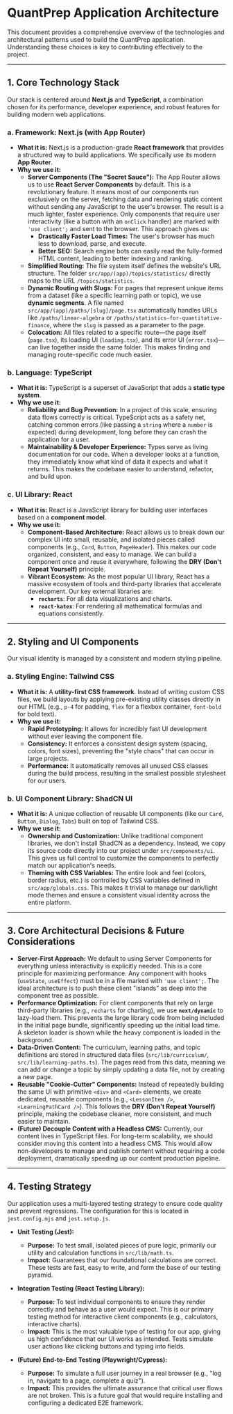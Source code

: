 # QuantPrep Application Architecture

This document provides a comprehensive overview of the technologies and architectural patterns used to build the QuantPrep application. Understanding these choices is key to contributing effectively to the project.

---

## 1. Core Technology Stack

Our stack is centered around **Next.js** and **TypeScript**, a combination chosen for its performance, developer experience, and robust features for building modern web applications.

### a. Framework: Next.js (with App Router)

- **What it is:** Next.js is a production-grade **React framework** that provides a structured way to build applications. We specifically use its modern **App Router**.
- **Why we use it:**
    - **Server Components (The "Secret Sauce"):** The App Router allows us to use **React Server Components** by default. This is a revolutionary feature. It means most of our components run exclusively on the server, fetching data and rendering static content without sending any JavaScript to the user's browser. The result is a much lighter, faster experience. Only components that require user interactivity (like a button with an `onClick` handler) are marked with `'use client';` and sent to the browser. This approach gives us:
        - **Drastically Faster Load Times:** The user's browser has much less to download, parse, and execute.
        - **Better SEO:** Search engine bots can easily read the fully-formed HTML content, leading to better indexing and ranking.
    - **Simplified Routing:** The file system itself defines the website's URL structure. The folder `src/app/(app)/topics/statistics/` directly maps to the URL `/topics/statistics`.
    - **Dynamic Routing with Slugs:** For pages that represent unique items from a dataset (like a specific learning path or topic), we use **dynamic segments**. A file named `src/app/(app)/paths/[slug]/page.tsx` automatically handles URLs like `/paths/linear-algebra` or `/paths/statistics-for-quantitative-finance`, where the `slug` is passed as a parameter to the page.
    - **Colocation:** All files related to a specific route—the page itself (`page.tsx`), its loading UI (`loading.tsx`), and its error UI (`error.tsx`)—can live together inside the same folder. This makes finding and managing route-specific code much easier.

### b. Language: TypeScript

- **What it is:** TypeScript is a superset of JavaScript that adds a **static type system**.
- **Why we use it:**
    - **Reliability and Bug Prevention:** In a project of this scale, ensuring data flows correctly is critical. TypeScript acts as a safety net, catching common errors (like passing a `string` where a `number` is expected) during development, long before they can crash the application for a user.
    - **Maintainability & Developer Experience:** Types serve as living documentation for our code. When a developer looks at a function, they immediately know what kind of data it expects and what it returns. This makes the codebase easier to understand, refactor, and build upon.

### c. UI Library: React

- **What it is:** React is a JavaScript library for building user interfaces based on a **component model**.
- **Why we use it:**
    - **Component-Based Architecture:** React allows us to break down our complex UI into small, reusable, and isolated pieces called components (e.g., `Card`, `Button`, `PageHeader`). This makes our code organized, consistent, and easy to manage. We can build a component once and reuse it everywhere, following the **DRY (Don't Repeat Yourself)** principle.
    - **Vibrant Ecosystem:** As the most popular UI library, React has a massive ecosystem of tools and third-party libraries that accelerate development. Our key external libraries are:
        - **`recharts`**: For all data visualizations and charts.
        - **`react-katex`**: For rendering all mathematical formulas and equations consistently.

---

## 2. Styling and UI Components

Our visual identity is managed by a consistent and modern styling pipeline.

### a. Styling Engine: Tailwind CSS

- **What it is:** A **utility-first CSS framework**. Instead of writing custom CSS files, we build layouts by applying pre-existing utility classes directly in our HTML (e.g., `p-4` for padding, `flex` for a flexbox container, `font-bold` for bold text).
- **Why we use it:**
    - **Rapid Prototyping:** It allows for incredibly fast UI development without ever leaving the component file.
    - **Consistency:** It enforces a consistent design system (spacing, colors, font sizes), preventing the "style chaos" that can occur in large projects.
    - **Performance:** It automatically removes all unused CSS classes during the build process, resulting in the smallest possible stylesheet for our users.

### b. UI Component Library: ShadCN UI

- **What it is:** A unique collection of reusable UI components (like our `Card`, `Button`, `Dialog`, `Tabs`) built on top of Tailwind CSS.
- **Why we use it:**
    - **Ownership and Customization:** Unlike traditional component libraries, we don't install ShadCN as a dependency. Instead, we copy its source code directly into our project under `src/components/ui`. This gives us full control to customize the components to perfectly match our application's needs.
    - **Theming with CSS Variables:** The entire look and feel (colors, border radius, etc.) is controlled by CSS variables defined in `src/app/globals.css`. This makes it trivial to manage our dark/light mode themes and ensure a consistent visual identity across the entire platform.

---

## 3. Core Architectural Decisions & Future Considerations

- **Server-First Approach:** We default to using Server Components for everything unless interactivity is explicitly needed. This is a core principle for maximizing performance. Any component with hooks (`useState`, `useEffect`) must be in a file marked with `'use client';`. The ideal architecture is to push these client "islands" as deep into the component tree as possible.
- **Performance Optimization:** For client components that rely on large third-party libraries (e.g., `recharts` for charting), we use **`next/dynamic`** to lazy-load them. This prevents the large library code from being included in the initial page bundle, significantly speeding up the initial load time. A skeleton loader is shown while the heavy component is loaded in the background.
- **Data-Driven Content:** The curriculum, learning paths, and topic definitions are stored in structured data files (`src/lib/curriculum/`, `src/lib/learning-paths.ts`). The pages read from this data, meaning we can add or change a topic by simply updating a data file, not by creating a new page.
- **Reusable "Cookie-Cutter" Components:** Instead of repeatedly building the same UI with primitive `<div>` and `<Card>` elements, we create dedicated, reusable components (e.g., `<LessonItem />`, `<LearningPathCard />`). This follows the **DRY (Don't Repeat Yourself)** principle, making the codebase cleaner, more consistent, and much easier to maintain.
- **(Future) Decouple Content with a Headless CMS:** Currently, our content lives in TypeScript files. For long-term scalability, we should consider moving this content into a headless CMS. This would allow non-developers to manage and publish content without requiring a code deployment, dramatically speeding up our content production pipeline.

---

## 4. Testing Strategy

Our application uses a multi-layered testing strategy to ensure code quality and prevent regressions. The configuration for this is located in `jest.config.mjs` and `jest.setup.js`.

- **Unit Testing (Jest):**
  - **Purpose:** To test small, isolated pieces of pure logic, primarily our utility and calculation functions in `src/lib/math.ts`.
  - **Impact:** Guarantees that our foundational calculations are correct. These tests are fast, easy to write, and form the base of our testing pyramid.

- **Integration Testing (React Testing Library):**
  - **Purpose:** To test individual components to ensure they render correctly and behave as a user would expect. This is our primary testing method for interactive client components (e.g., calculators, interactive charts).
  - **Impact:** This is the most valuable type of testing for our app, giving us high confidence that our UI works as intended. Tests simulate user actions like clicking buttons and typing into fields.

- **(Future) End-to-End Testing (Playwright/Cypress):**
  - **Purpose:** To simulate a full user journey in a real browser (e.g., "log in, navigate to a page, complete a quiz").
  - **Impact:** This provides the ultimate assurance that critical user flows are not broken. This is a future goal that would require installing and configuring a dedicated E2E framework.
